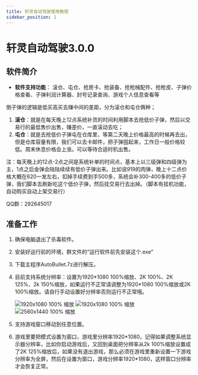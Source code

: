 ```yaml
---
title: 轩灵自动驾驶使用教程
sidebar_position: 1
---
```

# 轩灵自动驾驶3.0.0

## 软件简介
* **软件支持功能**： 滚仓、屯仓、抢房卡、抢装备、抢枪械配件、抢枪皮、子弹价格查看、子弹利润计算器、封号记录查询、游戏个人信息查看等

倒子弹的逻辑是低买高买去赚中间的差距，分为滚仓和屯仓俩种；

1.  **滚仓**：就是在每天晚上12点系统补货的时间利用脚本去抢低价子弹，然后以交易行的最低售价出售，赚差价，一直滚动去吃；
2.  **屯仓**：就是去抢低价子弹屯在仓库里，等第二天晚上价格最高的时候再去出，但是仓库容量有限，我们可以去卡邮件，把子弹囤起来，工作日一般价格较低。周末休息价格会上涨。可以等待合适时机出售。

注：每天晚上的12点-2点之间是系统补单的时间点，基本上以三级弹和四级弹为主，1点之后金弹会陆陆续续有低价子弹出来。比如说919的肉弹，晚上十二点价格大概在620一发左右，扣掉手续费到手500多，系统会补300-400多的低价子弹，我们脚本去刷新吃这个低价子弹，然后挂交易行去出掉。（脚本有挂机功能，自动购买自动上架交易行）

QQ群：292645017

## 准备工作

1.  确保电脑退出了杀毒软件。
2.  安装好运行前的环境，群文件的“运行软件前先安装这个.exe”
3.  下载主程序AutoBullet.7z进行解压。
4.  目前支持系统分辫率：设置为1920\*1080 100%缩放、2K 100%、2K 125%、2k 150%缩放，如果运行不正常请调整为1920\*1080 100%缩放或2K 100%缩放。请自行手动设置好分辨率否则运行不正常哦。

    ![1920x1080 100% 缩放](/images/image_1.png)
    ![1920x1080 100% 缩放](/images/image_2.png)
    ![2560x1440 100% 缩放](/images/image_3.png)

5.  支持游戏窗口移动到任意位置。
6.  游戏里要把模式设置为窗口，游戏里分辨率1920\*1080，记得如果调整系统显示器分辨率，比如你启动游戏后，又回到桌面把分辨率从2k 100%缩放设置成了2K 125%缩放后，如果没有退出游戏，那么必须在游戏里重新设置一下游戏分辨率为全屏，然后在设置为窗口，游戏分辨率1920\*1080，这样窗口分辨率才会恢复正常。